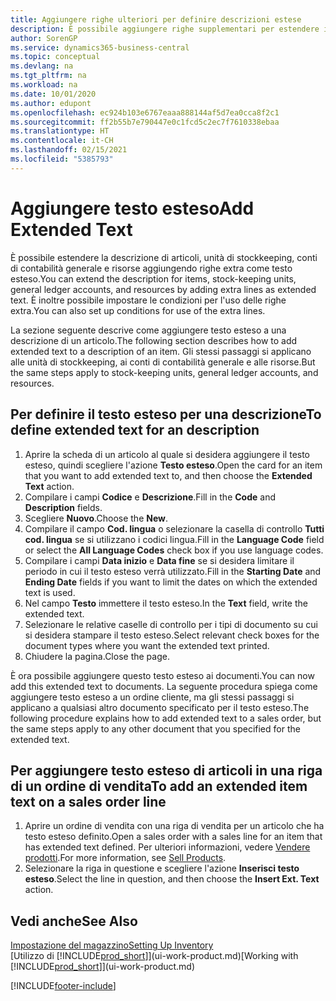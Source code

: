 ```yaml
---
title: Aggiungere righe ulteriori per definire descrizioni estese
description: È possibile aggiungere righe supplementari per estendere il testo standard che descrive un articolo, un conto C/G e altri dati.
author: SorenGP
ms.service: dynamics365-business-central
ms.topic: conceptual
ms.devlang: na
ms.tgt_pltfrm: na
ms.workload: na
ms.date: 10/01/2020
ms.author: edupont
ms.openlocfilehash: ec924b103e6767eaaa888144af5d7ea0cca8f2c1
ms.sourcegitcommit: ff2b55b7e790447e0c1fcd5c2ec7f7610338ebaa
ms.translationtype: HT
ms.contentlocale: it-CH
ms.lasthandoff: 02/15/2021
ms.locfileid: "5385793"
---
```

# <a name="add-extended-text"></a><span data-ttu-id="ebc4e-103">Aggiungere testo esteso</span><span class="sxs-lookup"><span data-stu-id="ebc4e-103">Add Extended Text</span></span>

<span data-ttu-id="ebc4e-104">È possibile estendere la descrizione di articoli, unità di stockkeeping, conti di contabilità generale e risorse aggiungendo righe extra come testo esteso.</span><span class="sxs-lookup"><span data-stu-id="ebc4e-104">You can extend the description for items, stock-keeping units, general ledger accounts, and resources by adding extra lines as extended text.</span></span> <span data-ttu-id="ebc4e-105">È inoltre possibile impostare le condizioni per l'uso delle righe extra.</span><span class="sxs-lookup"><span data-stu-id="ebc4e-105">You can also set up conditions for use of the extra lines.</span></span>  

<span data-ttu-id="ebc4e-106">La sezione seguente descrive come aggiungere testo esteso a una descrizione di un articolo.</span><span class="sxs-lookup"><span data-stu-id="ebc4e-106">The following section describes how to add extended text to a description of an item.</span></span> <span data-ttu-id="ebc4e-107">Gli stessi passaggi si applicano alle unità di stockkeeping, ai conti di contabilità generale e alle risorse.</span><span class="sxs-lookup"><span data-stu-id="ebc4e-107">But the same steps apply to stock-keeping units, general ledger accounts, and resources.</span></span>  

## <a name="to-define-extended-text-for-an-description"></a><span data-ttu-id="ebc4e-108">Per definire il testo esteso per una descrizione</span><span class="sxs-lookup"><span data-stu-id="ebc4e-108">To define extended text for an description</span></span>

1. <span data-ttu-id="ebc4e-109">Aprire la scheda di un articolo al quale si desidera aggiungere il testo esteso, quindi scegliere l'azione **Testo esteso**.</span><span class="sxs-lookup"><span data-stu-id="ebc4e-109">Open the card for an item that you want to add extended text to, and then choose the **Extended Text** action.</span></span>
2. <span data-ttu-id="ebc4e-110">Compilare i campi **Codice** e **Descrizione**.</span><span class="sxs-lookup"><span data-stu-id="ebc4e-110">Fill in the **Code** and **Description** fields.</span></span>
3. <span data-ttu-id="ebc4e-111">Scegliere **Nuovo**.</span><span class="sxs-lookup"><span data-stu-id="ebc4e-111">Choose the **New**.</span></span>
4. <span data-ttu-id="ebc4e-112">Compilare il campo **Cod. lingua** o selezionare la casella di controllo **Tutti cod. lingua** se si utilizzano i codici lingua.</span><span class="sxs-lookup"><span data-stu-id="ebc4e-112">Fill in the **Language Code** field or select the **All Language Codes** check box if you use language codes.</span></span>
5. <span data-ttu-id="ebc4e-113">Compilare i campi **Data inizio** e **Data fine** se si desidera limitare il periodo in cui il testo esteso verrà utilizzato.</span><span class="sxs-lookup"><span data-stu-id="ebc4e-113">Fill in the **Starting Date** and **Ending Date** fields if you want to limit the dates on which the extended text is used.</span></span>
6. <span data-ttu-id="ebc4e-114">Nel campo **Testo** immettere il testo esteso.</span><span class="sxs-lookup"><span data-stu-id="ebc4e-114">In the **Text** field, write the extended text.</span></span>
7. <span data-ttu-id="ebc4e-115">Selezionare le relative caselle di controllo per i tipi di documento su cui si desidera stampare il testo esteso.</span><span class="sxs-lookup"><span data-stu-id="ebc4e-115">Select relevant check boxes for the document types where you want the extended text printed.</span></span>
8. <span data-ttu-id="ebc4e-116">Chiudere la pagina.</span><span class="sxs-lookup"><span data-stu-id="ebc4e-116">Close the page.</span></span>

<span data-ttu-id="ebc4e-117">È ora possibile aggiungere questo testo esteso ai documenti.</span><span class="sxs-lookup"><span data-stu-id="ebc4e-117">You can now add this extended text to documents.</span></span> <span data-ttu-id="ebc4e-118">La seguente procedura spiega come aggiungere testo esteso a un ordine cliente, ma gli stessi passaggi si applicano a qualsiasi altro documento specificato per il testo esteso.</span><span class="sxs-lookup"><span data-stu-id="ebc4e-118">The following procedure explains how to add extended text to a sales order, but the same steps apply to any other document that you specified for the extended text.</span></span>  

## <a name="to-add-an-extended-item-text-on-a-sales-order-line"></a><span data-ttu-id="ebc4e-119">Per aggiungere testo esteso di articoli in una riga di un ordine di vendita</span><span class="sxs-lookup"><span data-stu-id="ebc4e-119">To add an extended item text on a sales order line</span></span>

1. <span data-ttu-id="ebc4e-120">Aprire un ordine di vendita con una riga di vendita per un articolo che ha testo esteso definito.</span><span class="sxs-lookup"><span data-stu-id="ebc4e-120">Open a sales order with a sales line for an item that has extended text defined.</span></span> <span data-ttu-id="ebc4e-121">Per ulteriori informazioni, vedere [Vendere prodotti](sales-how-sell-products.md).</span><span class="sxs-lookup"><span data-stu-id="ebc4e-121">For more information, see [Sell Products](sales-how-sell-products.md).</span></span>
2. <span data-ttu-id="ebc4e-122">Selezionare la riga in questione e scegliere l'azione **Inserisci testo esteso**.</span><span class="sxs-lookup"><span data-stu-id="ebc4e-122">Select the line in question, and then choose the **Insert Ext. Text** action.</span></span>

## <a name="see-also"></a><span data-ttu-id="ebc4e-123">Vedi anche</span><span class="sxs-lookup"><span data-stu-id="ebc4e-123">See Also</span></span>

[<span data-ttu-id="ebc4e-124">Impostazione del magazzino</span><span class="sxs-lookup"><span data-stu-id="ebc4e-124">Setting Up Inventory</span></span>](inventory-setup-inventory.md)  
<span data-ttu-id="ebc4e-125">[Utilizzo di [!INCLUDE[prod_short](includes/prod_short.md)]](ui-work-product.md)</span><span class="sxs-lookup"><span data-stu-id="ebc4e-125">[Working with [!INCLUDE[prod_short](includes/prod_short.md)]](ui-work-product.md)</span></span>


[!INCLUDE[footer-include](includes/footer-banner.md)]